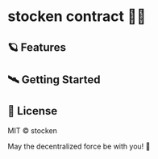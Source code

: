 # stocken contract 🚀🌌

## 🪐 Features

## 🛰️ Getting Started

## 📡 License

MIT © stocken

May the decentralized force be with you! 🌌
